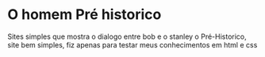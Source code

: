 # O homem Pré historico
Sites simples que mostra o dialogo entre bob e o stanley o Pré-Historico, site bem simples, fiz apenas para testar meus conhecimentos em html e css
